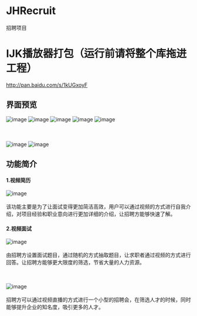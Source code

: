 # JHRecruit
招聘项目

# IJK播放器打包（运行前请将整个库拖进工程）
http://pan.baidu.com/s/1kUGxoyF

## 界面预览
![image](https://github.com/woxihejinghao/JHRecruit/blob/master/DemoImage/%E5%9B%BE%E7%89%8710.png)
![image](https://github.com/woxihejinghao/JHRecruit/blob/master/DemoImage/%E5%9B%BE%E7%89%878.png)
![image](https://github.com/woxihejinghao/JHRecruit/blob/master/DemoImage/%E5%9B%BE%E7%89%879.png)
![image](https://github.com/woxihejinghao/JHRecruit/blob/master/DemoImage/%E5%9B%BE%E7%89%87%201.png)
![image](https://github.com/woxihejinghao/JHRecruit/blob/master/DemoImage/%E5%9B%BE%E7%89%87%202.png)<br/><br/><br/><br/>
![image](https://github.com/woxihejinghao/JHRecruit/blob/master/DemoImage/%E5%9B%BE%E7%89%87%203.png)
![image](https://github.com/woxihejinghao/JHRecruit/blob/master/DemoImage/%E5%9B%BE%E7%89%87%204.png)

## 功能简介
  #### 1.视频简历
  ![image](https://github.com/woxihejinghao/JHRecruit/blob/master/DemoImage/%E5%9B%BE%E7%89%87%205.png)<br/><br/>
  该功能主要是为了让面试变得更加简洁高效，用户可以通过视频的方式进行自我介绍，对项目经验和职业意向进行更加详细的介绍，让招聘方能够快速了解。
  
   #### 2.视频面试
  ![image](https://github.com/woxihejinghao/JHRecruit/blob/master/DemoImage/%E5%9B%BE%E7%89%87%206.png)<br/><br/>
  由招聘方设置面试题目，通过随机的方式抽取题目，让求职者通过视频的方式进行回答。让招聘方能够更大限度的筛选，节省大量的人力资源。
  
  <br><br>
  ![image](https://github.com/woxihejinghao/JHRecruit/blob/master/DemoImage/%E5%9B%BE%E7%89%87%207.png)<br><br>
  招聘方可以通过视频直播的方式进行一个小型的招聘会，在筛选人才的时候，同时能够提升企业的知名度，吸引更多的人才。
  
  
  


  
